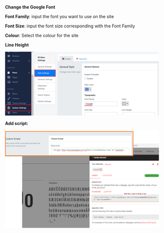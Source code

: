 **Change the Google Font**

**Font Family**: input the font you want to use on the site

**Font Size**: input the font size corresponding with the Font Family

**Colour**: Select the colour for the site

**Line Height**

![](/assets/images/change-the-google-font/5e9a454aee38d7b753933f76692d15c8.png)

**Add script:**

![](/assets/images/change-the-google-font/7a59a1960825c413aad382e59cac64b7.png)